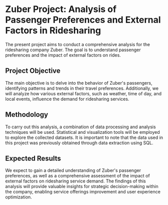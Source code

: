 # Zuber Project: Analysis of Passenger Preferences and External Factors in Ridesharing

The present project aims to conduct a comprehensive analysis for the ridesharing company Zuber. The goal is to understand passenger preferences and the impact of external factors on rides.

## Project Objective

The main objective is to delve into the behavior of Zuber's passengers, identifying patterns and trends in their travel preferences. Additionally, we will analyze how various external factors, such as weather, time of day, and local events, influence the demand for ridesharing services.

## Methodology

To carry out this analysis, a combination of data processing and analysis techniques will be used. Statistical and visualization tools will be employed to explore the collected datasets. It is important to note that the data used in this project was previously obtained through data extraction using SQL.

## Expected Results

We expect to gain a detailed understanding of Zuber's passenger preferences, as well as a comprehensive assessment of the impact of external factors on ridesharing service demand. The findings of this analysis will provide valuable insights for strategic decision-making within the company, enabling service offerings improvement and user experience optimization.

